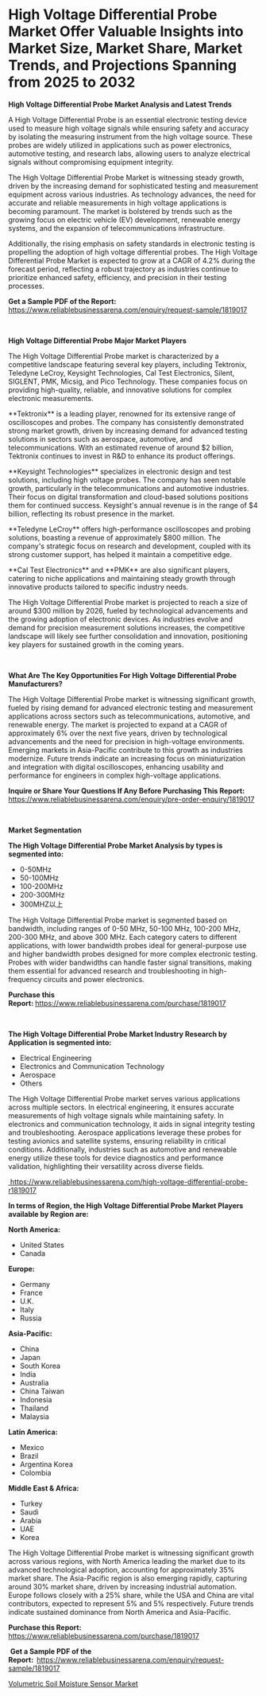 <p><h1>High Voltage Differential Probe Market Offer Valuable Insights into Market Size, Market Share, Market Trends, and Projections Spanning from 2025 to 2032</h1></p><p><strong>High Voltage Differential Probe Market Analysis and Latest Trends</strong></p>
<p><p>A High Voltage Differential Probe is an essential electronic testing device used to measure high voltage signals while ensuring safety and accuracy by isolating the measuring instrument from the high voltage source. These probes are widely utilized in applications such as power electronics, automotive testing, and research labs, allowing users to analyze electrical signals without compromising equipment integrity.</p><p>The High Voltage Differential Probe Market is witnessing steady growth, driven by the increasing demand for sophisticated testing and measurement equipment across various industries. As technology advances, the need for accurate and reliable measurements in high voltage applications is becoming paramount. The market is bolstered by trends such as the growing focus on electric vehicle (EV) development, renewable energy systems, and the expansion of telecommunications infrastructure.</p><p>Additionally, the rising emphasis on safety standards in electronic testing is propelling the adoption of high voltage differential probes. The High Voltage Differential Probe Market is expected to grow at a CAGR of 4.2% during the forecast period, reflecting a robust trajectory as industries continue to prioritize enhanced safety, efficiency, and precision in their testing processes.</p></p>
<p><strong>Get a Sample PDF of the Report:&nbsp;</strong> <a href="https://www.reliablebusinessarena.com/enquiry/request-sample/1819017?utm_campaign=2112&utm_medium=2&utm_source=Github&utm_content=ia&utm_term=10022025&utm_id=high-voltage-differential-probe">https://www.reliablebusinessarena.com/enquiry/request-sample/1819017</a></p>
<p>&nbsp;</p>
<p><strong>High Voltage Differential Probe Major Market Players</strong></p>
<p><p>The High Voltage Differential Probe market is characterized by a competitive landscape featuring several key players, including Tektronix, Teledyne LeCroy, Keysight Technologies, Cal Test Electronics, Silent, SIGLENT, PMK, Micsig, and Pico Technology. These companies focus on providing high-quality, reliable, and innovative solutions for complex electronic measurements.</p><p>**Tektronix** is a leading player, renowned for its extensive range of oscilloscopes and probes. The company has consistently demonstrated strong market growth, driven by increasing demand for advanced testing solutions in sectors such as aerospace, automotive, and telecommunications. With an estimated revenue of around $2 billion, Tektronix continues to invest in R&D to enhance its product offerings.</p><p>**Keysight Technologies** specializes in electronic design and test solutions, including high voltage probes. The company has seen notable growth, particularly in the telecommunications and automotive industries. Their focus on digital transformation and cloud-based solutions positions them for continued success. Keysight's annual revenue is in the range of $4 billion, reflecting its robust presence in the market.</p><p>**Teledyne LeCroy** offers high-performance oscilloscopes and probing solutions, boasting a revenue of approximately $800 million. The company's strategic focus on research and development, coupled with its strong customer support, has helped it maintain a competitive edge.</p><p>**Cal Test Electronics** and **PMK** are also significant players, catering to niche applications and maintaining steady growth through innovative products tailored to specific industry needs.</p><p>The High Voltage Differential Probe market is projected to reach a size of around $300 million by 2026, fueled by technological advancements and the growing adoption of electronic devices. As industries evolve and demand for precision measurement solutions increases, the competitive landscape will likely see further consolidation and innovation, positioning key players for sustained growth in the coming years.</p></p>
<p>&nbsp;</p>
<p><strong>What Are The Key Opportunities For High Voltage Differential Probe Manufacturers?</strong></p>
<p><p>The High Voltage Differential Probe market is witnessing significant growth, fueled by rising demand for advanced electronic testing and measurement applications across sectors such as telecommunications, automotive, and renewable energy. The market is projected to expand at a CAGR of approximately 6% over the next five years, driven by technological advancements and the need for precision in high-voltage environments. Emerging markets in Asia-Pacific contribute to this growth as industries modernize. Future trends indicate an increasing focus on miniaturization and integration with digital oscilloscopes, enhancing usability and performance for engineers in complex high-voltage applications.</p></p>
<p><strong>Inquire or Share Your Questions If Any Before Purchasing This Report:</strong> <a href="https://www.reliablebusinessarena.com/enquiry/pre-order-enquiry/1819017?utm_campaign=2112&utm_medium=2&utm_source=Github&utm_content=ia&utm_term=10022025&utm_id=high-voltage-differential-probe">https://www.reliablebusinessarena.com/enquiry/pre-order-enquiry/1819017</a></p>
<p>&nbsp;</p>
<p><strong>Market Segmentation</strong></p>
<p><strong>The High Voltage Differential Probe Market Analysis by types is segmented into:</strong></p>
<p><ul><li>0-50MHz</li><li>50-100MHz</li><li>100-200MHz</li><li>200-300MHz</li><li>300MHZ以上</li></ul></p>
<p><p>The High Voltage Differential Probe market is segmented based on bandwidth, including ranges of 0-50 MHz, 50-100 MHz, 100-200 MHz, 200-300 MHz, and above 300 MHz. Each category caters to different applications, with lower bandwidth probes ideal for general-purpose use and higher bandwidth probes designed for more complex electronic testing. Probes with wider bandwidths can handle faster signal transitions, making them essential for advanced research and troubleshooting in high-frequency circuits and power electronics.</p></p>
<p><strong>Purchase this Report:&nbsp;</strong><a href="https://www.reliablebusinessarena.com/purchase/1819017?utm_campaign=2112&utm_medium=2&utm_source=Github&utm_content=ia&utm_term=10022025&utm_id=high-voltage-differential-probe">https://www.reliablebusinessarena.com/purchase/1819017</a></p>
<p>&nbsp;</p>
<p><strong>The High Voltage Differential Probe Market Industry Research by Application is segmented into:</strong></p>
<p><ul><li>Electrical Engineering</li><li>Electronics and Communication Technology</li><li>Aerospace</li><li>Others</li></ul></p>
<p><p>The High Voltage Differential Probe market serves various applications across multiple sectors. In electrical engineering, it ensures accurate measurements of high voltage signals while maintaining safety. In electronics and communication technology, it aids in signal integrity testing and troubleshooting. Aerospace applications leverage these probes for testing avionics and satellite systems, ensuring reliability in critical conditions. Additionally, industries such as automotive and renewable energy utilize these tools for device diagnostics and performance validation, highlighting their versatility across diverse fields.</p></p>
<p><a href="https://www.reliablebusinessarena.com/high-voltage-differential-probe-r1819017?utm_campaign=2112&utm_medium=2&utm_source=Github&utm_content=ia&utm_term=10022025&utm_id=high-voltage-differential-probe">&nbsp;https://www.reliablebusinessarena.com/high-voltage-differential-probe-r1819017</a></p>
<p><strong>In terms of Region, the High Voltage Differential Probe Market Players available by Region are:</strong></p>
<p>
    <p> <strong> North America: </strong>
        <ul>
            <li>United States</li>
            <li>Canada</li>
        </ul>
        </p> 
    <p> <strong> Europe: </strong>
        <ul>
            <li>Germany</li>
            <li>France</li>
            <li>U.K.</li>
            <li>Italy</li>
            <li>Russia</li>
        </ul>
        </p> 
    <p> <strong> Asia-Pacific: </strong>
        <ul>
            <li>China</li>
            <li>Japan</li>
            <li>South Korea</li>
            <li>India</li>
            <li>Australia</li>
            <li>China Taiwan</li>
            <li>Indonesia</li>
            <li>Thailand</li>
            <li>Malaysia</li>
        </ul>
        </p> 
    <p> <strong> Latin America: </strong>
        <ul>
            <li>Mexico</li>
            <li>Brazil</li>
            <li>Argentina Korea</li>
            <li>Colombia</li>
        </ul>
        </p> 
    <p> <strong> Middle East & Africa: </strong>
        <ul>
            <li>Turkey</li>
            <li>Saudi</li>
            <li>Arabia</li>
            <li>UAE</li>
            <li>Korea</li>
        </ul>
    </p>
    </p>
<p><p>The High Voltage Differential Probe market is witnessing significant growth across various regions, with North America leading the market due to its advanced technological adoption, accounting for approximately 35% market share. The Asia-Pacific region is also emerging rapidly, capturing around 30% market share, driven by increasing industrial automation. Europe follows closely with a 25% share, while the USA and China are vital contributors, expected to represent 5% and 5% respectively. Future trends indicate sustained dominance from North America and Asia-Pacific.</p></p>
<p><strong>Purchase this Report: </strong><a href="https://www.reliablebusinessarena.com/purchase/1819017?utm_campaign=2112&utm_medium=2&utm_source=Github&utm_content=ia&utm_term=10022025&utm_id=high-voltage-differential-probe">https://www.reliablebusinessarena.com/purchase/1819017</a></p>
<p>&nbsp;<strong>Get a Sample PDF of the Report:&nbsp;&nbsp;</strong><a href="https://www.reliablebusinessarena.com/enquiry/request-sample/1819017?utm_campaign=2112&utm_medium=2&utm_source=Github&utm_content=ia&utm_term=10022025&utm_id=high-voltage-differential-probe">https://www.reliablebusinessarena.com/enquiry/request-sample/1819017</a></p>
<p><strong></strong></p>
<p><p><a href="https://github.com/AshikRahman991/Market-Research-Report-List-1/blob/main/volumetric-soil-moisture-sensor-market.md?utm_campaign=2112&utm_medium=2&utm_source=Github&utm_content=ia&utm_term=10022025&utm_id=high-voltage-differential-probe">Volumetric Soil Moisture Sensor Market</a></p></p>